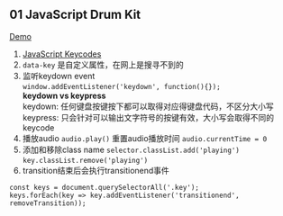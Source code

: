 ## 01 JavaScript Drum Kit

[Demo](https://joannewsj.github.io/JavaScript30/01%20-%20JavaScript%20Drum%20Kit/)

1. [JavaScript Keycodes](https://keycode.info/)
2. `data-key` 是自定义属性，在网上是搜寻不到的
3. 监听keydown event  
`window.addEventListener('keydown', function(){});`  
**keydown vs keypress**  
keydown: 任何键盘按键按下都可以取得对应得键盘代码，不区分大小写  
keypress: 只会针对可以输出文字符号的按键有效，大小写会取得不同的keycode  
4. 播放audio `audio.play()`
重置audio播放时间 `audio.currentTime = 0`
5. 添加和移除class name `selector.classList.add('playing')` `key.classList.remove('playing')`
6. transition结束后会执行transitionend事件
```
const keys = document.querySelectorAll('.key');
keys.forEach(key => key.addEventListener('transitionend', removeTransition));
```
